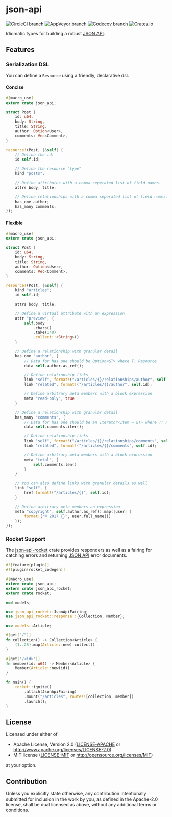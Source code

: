# json-api

[![CircleCI branch](https://img.shields.io/circleci/project/github/zacharygolba/json-api-rs/master.svg?style=flat-square)](https://circleci.com/gh/zacharygolba/json-api-rs/tree/master) [![AppVeyor branch](https://img.shields.io/appveyor/ci/zacharygolba/json-api-rs/master.svg?logo=appveyor&style=flat-square)](https://ci.appveyor.com/project/zacharygolba/json-api-rs/branch/master) [![Codecov branch](https://img.shields.io/codecov/c/github/zacharygolba/json-api-rs/master.svg?style=flat-square)](https://codecov.io/gh/zacharygolba/json-api-rs) [![Crates.io](https://img.shields.io/crates/v/json-api.svg?style=flat-square)](https://crates.io/crates/json-api)

Idiomatic types for building a robust [JSON API](http://jsonapi.org/).

## Features

### Serialization DSL

You can define a `Resource` using a friendly, declarative dsl.

#### Concise

```rust
#[macro_use]
extern crate json_api;

struct Post {
    id: u64,
    body: String,
    title: String,
    author: Option<User>,
    comments: Vec<Comment>,
}

resource!(Post, |&self| {
    // Define the id.
    id self.id;

    // Define the resource "type"
    kind "posts";

    // Define attributes with a comma seperated list of field names.
    attrs body, title;

    // Define relationships with a comma seperated list of field names.
    has_one author;
    has_many comments;
});
```

#### Flexible

```rust
#[macro_use]
extern crate json_api;

struct Post {
    id: u64,
    body: String,
    title: String,
    author: Option<User>,
    comments: Vec<Comment>,
}

resource!(Post, |&self| {
    kind "articles";
    id self.id;

    attrs body, title;

    // Define a virtual attribute with an expression
    attr "preview", {
        self.body
            .chars()
            .take(140)
            .collect::<String>()
    }

    // Define a relationship with granular detail
    has_one "author", {
        // Data for has one should be Option<&T> where T: Resource
        data self.author.as_ref();

        // Define relationship links
        link "self", format!("/articles/{}/relationships/author", self.id);
        link "related", format!("/articles/{}/author", self.id);

        // Define arbitrary meta members with a block expression
        meta "read-only", true
    }

    // Define a relationship with granular detail
    has_many "comments", {
        // Data for has one should be an Iterator<Item = &T> where T: Resource
        data self.comments.iter();

        // Define relationship links
        link "self", format!("/articles/{}/relationships/comments", self.id);
        link "related", format!("/articles/{}/comments", self.id);

        // Define arbitrary meta members with a block expression
        meta "total", {
            self.comments.len()
        }
    }

    // You can also define links with granular details as well
    link "self", {
        href format!("/articles/{}", self.id);
    }

    // Define arbitrary meta members an expression
    meta "copyright", self.author.as_ref().map(|user| {
        format!("© 2017 {}", user.full_name())
    });
});
```

### Rocket Support

The [json-api-rocket](https://crates.io/crates/json-api-rocket) crate provides responders
as well as a fairing for catching errors and returning [JSON API](http://jsonapi.org)
error documents.

```rust
#![feature(plugin)]
#![plugin(rocket_codegen)]

#[macro_use]
extern crate json_api;
extern crate json_api_rocket;
extern crate rocket;

mod models;

use json_api_rocket::JsonApiFairing;
use json_api_rocket::response::{Collection, Member};

use models::Article;

#[get("/")]
fn collection() -> Collection<Article> {
    (1..25).map(Article::new).collect()
}

#[get("/<id>")]
fn member(id: u64) -> Member<Article> {
    Member(Article::new(id))
}

fn main() {
    rocket::ignite()
        .attach(JsonApiFairing)
        .mount("/articles", routes![collection, member])
        .launch();
}

```

## License

Licensed under either of

* Apache License, Version 2.0
  ([LICENSE-APACHE](LICENSE-APACHE) or http://www.apache.org/licenses/LICENSE-2.0)
* MIT license
  ([LICENSE-MIT](LICENSE-MIT) or http://opensource.org/licenses/MIT)

at your option.

## Contribution

Unless you explicitly state otherwise, any contribution intentionally submitted
for inclusion in the work by you, as defined in the Apache-2.0 license, shall be
dual licensed as above, without any additional terms or conditions.
